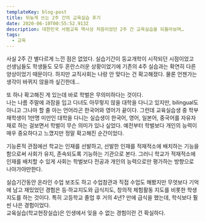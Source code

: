 ```yaml
---
templateKey: blog-post
title: 뒤늦게 쓰는 2주 간의 교육실습 후기
date: 2020-06-10T00:55:52.913Z
description: 대한민국 사범교육 역사상 처음이었던 2주 간 교육실습을 되돌아보며…
tags:
  - 교육
---
```

사실 2주 간 별다르게 느낀 점은 없었다. 실습기간이 등교개학이 시작되던 시점이었고 선생님들도 학생들도 모두 혼란스러운 상황이었기에 기존의 4주 실습과는 확연히 다른 양상이었기 때문이다. 하지만 교직사회는 나랑 안 맞다는 건 확고해졌다. 물론 언젠가는 생각이 바뀌지 않을까 싶긴한데…

또 하나 확고해진 게 있는데 바로 학벌은 무의미하다는 것이다.<br>
나는 나름 주말에 과잠을 입고 다녀도 아무렇지 않을 대학을 다니고 있지만, bilingual도 아니고 그나마 할 줄 아는 언어라곤 한국어와 영어가 끝이다. 그런데 교육실습생 중 학부 재학생이 1만명 미만인 대학을 다니는 실습생이 한국어, 영어, 일본어, 중국어를 자유자재로 하는 걸보면서 학벌이 무슨 의미가 있나 싶었다. 예전부터 학벌보다 개인의 능력이 매우 중요하다고 느꼈지만 정말 확고해진 순간이었다.

기능론적 관점에선 학교는 인재를 선발하고, 선발한 인재를 적재적소에 배치하는 기능을 함으로써 사회가 유지, 존속되도록 기능하는 기관으로 본다. 그러니 학교가 적재적소에 인재를 배치할 수 있게 사회는 학벌보다 전공과 개인의 능력으로만 평가하는 방향으로 나아가야만한다.

실습기간동안 온라인 수업 보조도 하고 수업참관과 직접 수업도 해봤지만 무엇보다 기억에 남고 재밌었던 경험은 등·하교지도와 급식지도, 창의적 체험활동 지도를 비롯한 학생지도를 하는 것이다. 특히 고등학교 졸업 후 거의 4년? 만에 급식을 했는데, 학식보다 훨씬 나은 경험이었다.<br>
교육실습(학교현장실습)은 인생에서 잊을 수 없는 경험이란 건 확실하다.
